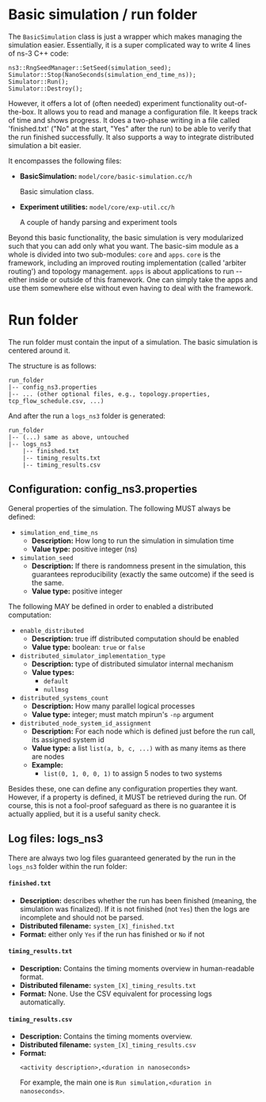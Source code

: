 # Basic simulation / run folder

The `BasicSimulation` class is just a wrapper which makes managing the simulation easier.
Essentially, it is a super complicated way to write 4 lines of ns-3 C++ code:

```
ns3::RngSeedManager::SetSeed(simulation_seed);
Simulator::Stop(NanoSeconds(simulation_end_time_ns));
Simulator::Run();
Simulator::Destroy();
```

However, it offers a lot of (often needed) experiment functionality out-of-the-box.
It allows you to read and manage a configuration file. It keeps track of time and shows
progress. It does a two-phase writing in a file called 'finished.txt' ("No" at the start,
"Yes" after the run) to be able to verify that the run finished successfully. It also supports
a way to integrate distributed simulation a bit easier.

It encompasses the following files:

* **BasicSimulation:** `model/core/basic-simulation.cc/h`

  Basic simulation class.
  
* **Experiment utilities:** `model/core/exp-util.cc/h`

  A couple of handy parsing and experiment tools

Beyond this basic functionality, the basic simulation is very modularized such that
you can add only what you want. The basic-sim module as a whole is divided into two
sub-modules: `core` and `apps`. `core` is the framework, including an improved routing
implementation (called 'arbiter routing') and topology management. `apps` is about
applications to run -- either inside or outside of this framework. One can simply take
the apps and use them somewhere else without even having to deal with the framework.


# Run folder

The run folder must contain the input of a simulation. The basic simulation is centered around it.

The structure is as follows:

```
run_folder
|-- config_ns3.properties
|-- ... (other optional files, e.g., topology.properties, tcp_flow_schedule.csv, ...)
```

And after the run a `logs_ns3` folder is generated:
```
run_folder
|-- (...) same as above, untouched
|-- logs_ns3
    |-- finished.txt
    |-- timing_results.txt
    |-- timing_results.csv
```


## Configuration: config_ns3.properties

General properties of the simulation. The following MUST always be defined:

* `simulation_end_time_ns`
  - **Description:** How long to run the simulation in simulation time
  - **Value type:** positive integer (ns)
* `simulation_seed`
  - **Description:** If there is randomness present in the simulation, this guarantees
    reproducibility (exactly the same outcome) if the seed is the same.
  - **Value type:** positive integer

The following MAY be defined in order to enabled a distributed computation:

* `enable_distributed`
  - **Description:** true iff distributed computation should be enabled 
  - **Value type:** boolean: `true` or `false`
* `distributed_simulator_implementation_type`
  - **Description:** type of distributed simulator internal mechanism
  - **Value types:**
    - `default`
    - `nullmsg`
* `distributed_systems_count`
  - **Description:** How many parallel logical processes
  - **Value type:** integer; must match mpirun's `-np` argument
* `distributed_node_system_id_assignment`
  - **Description:** For each node which is defined just before the run call, 
    its assigned system id
  - **Value type:** a list `list(a, b, c, ...)` with as many items as there are nodes
  - **Example:**
    - `list(0, 1, 0, 0, 1)` to assign 5 nodes to two systems

Besides these, one can define any configuration properties they want.
However, if a property is defined, it MUST be retrieved during the run. Of course,
this is not a fool-proof safeguard as there is no guarantee it is actually applied,
but it is a useful sanity check.


## Log files: logs_ns3

There are always two log files guaranteed generated by the run in the `logs_ns3` folder within the run folder:

#### `finished.txt`

- **Description:** describes whether the run has been finished (meaning, the simulation was finalized).
  If it is not finished (not `Yes`) then the logs are incomplete and should not be parsed.
- **Distributed filename:** `system_[X]_finished.txt`
- **Format:** either only `Yes` if the run has finished or `No` if not
  
#### `timing_results.txt`

- **Description:** Contains the timing moments overview in human-readable format.
- **Distributed filename:** `system_[X]_timing_results.txt`
- **Format:** None. Use the CSV equivalent for processing logs automatically.

#### `timing_results.csv`

- **Description:** Contains the timing moments overview.
- **Distributed filename:** `system_[X]_timing_results.csv`
- **Format:**
  ```
  <activity description>,<duration in nanoseconds>
  ```
  For example, the main one is `Run simulation,<duration in nanoseconds>`.
